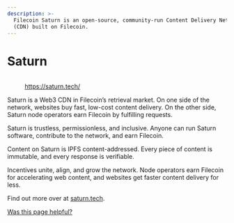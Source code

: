 ```yaml
---
description: >-
  Filecoin Saturn is an open-source, community-run Content Delivery Network
  (CDN) built on Filecoin.
---
```


# Saturn

<figure><img src="../../.gitbook/assets/basics-how-retrieval-works-saturn-saturn-homepage (1).webp" alt=""><figcaption><p><a href="https://saturn.tech/">https://saturn.tech/</a></p></figcaption></figure>

Saturn is a Web3 CDN in Filecoin’s retrieval market. On one side of the network, websites buy fast, low-cost content delivery. On the other side, Saturn node operators earn Filecoin by fulfilling requests.

Saturn is trustless, permissionless, and inclusive. Anyone can run Saturn software, contribute to the network, and earn Filecoin.

Content on Saturn is IPFS content-addressed. Every piece of content is immutable, and every response is verifiable.

Incentives unite, align, and grow the network. Node operators earn Filecoin for accelerating web content, and websites get faster content delivery for less.

Find out more over at [saturn.tech](https://saturn.tech).



&#x20;[Was this page helpful?](https://airtable.com/apppq4inOe4gmSSlk/pagoZHC2i1iqgphgl/form?prefill\_Page%20URL=https%3A%2F%2Fapp.gitbook.com%2Fo%2FNNmD4UvLc26b1TmEYgzE%2Fs%2FxNWFG7bQkjLkl5BBGjbD%2F)&#x20;
